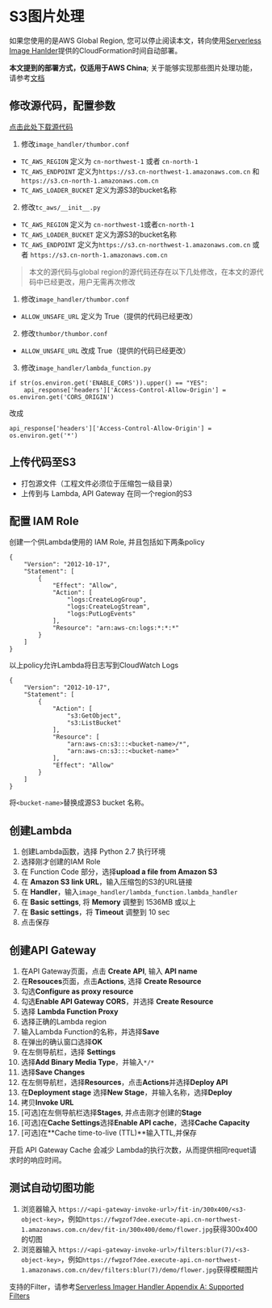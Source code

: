 # S3图片处理

如果您使用的是AWS Global Region, 您可以停止阅读本文，转向使用[Serverless Image Hanlder](https://docs.aws.amazon.com/solutions/latest/serverless-image-handler/deployment.html)提供的CloudFormation时间自动部署。

**本文提到的部署方式，仅适用于AWS China**; 关于能够实现那些图片处理功能，请参考[文档](https://docs.aws.amazon.com/solutions/latest/serverless-image-handler/welcome.html)

## 修改源代码，配置参数
[点击此处下载源代码](https://s3.cn-northwest-1.amazonaws.com.cn/aws-quickstart/quickstart-serverless-image-handler/ServerlessImageHandler.zip)

1. 修改`image_handler/thumbor.conf`
  * `TC_AWS_REGION` 定义为 `cn-northwest-1` 或者 `cn-north-1`
  * `TC_AWS_ENDPOINT` 定义为`https://s3.cn-northwest-1.amazonaws.com.cn` 和`https://s3.cn-north-1.amazonaws.com.cn`
  * `TC_AWS_LOADER_BUCKET` 定义为源S3的bucket名称

2. 修改`tc_aws/__init__.py`
  * `TC_AWS_REGION` 定义为 `cn-northwest-1`或者`cn-north-1`
  * `TC_AWS_LOADER_BUCKET` 定义为源S3的bucket名称
  * `TC_AWS_ENDPOINT` 定义为`https://s3.cn-northwest-1.amazonaws.com.cn` 或者 `https://s3.cn-north-1.amazonaws.com.cn`

> 本文的源代码与global region的源代码还存在以下几处修改，在本文的源代码中已经更改，用户无需再次修改

1. 修改`image_handler/thumbor.conf`
  * `ALLOW_UNSAFE_URL` 定义为 True（提供的代码已经更改）

2. 修改`thumbor/thumbor.conf`
  * `ALLOW_UNSAFE_URL` 改成 True（提供的代码已经更改）

3. 修改`image_handler/lambda_function.py`

```
if str(os.environ.get('ENABLE_CORS')).upper() == "YES":
    api_response['headers']['Access-Control-Allow-Origin'] = os.environ.get('CORS_ORIGIN')
```
改成

```
api_response['headers']['Access-Control-Allow-Origin'] = os.environ.get('*')
```


## 上传代码至S3

* 打包源文件（工程文件必须位于压缩包一级目录）
* 上传到与 Lambda, API Gateway 在同一个region的S3

## 配置 IAM Role
创建一个供Lambda使用的 IAM Role, 并且包括如下两条policy

```
{
    "Version": "2012-10-17",
    "Statement": [
        {
            "Effect": "Allow",
            "Action": [
                "logs:CreateLogGroup",
                "logs:CreateLogStream",
                "logs:PutLogEvents"
            ],
            "Resource": "arn:aws-cn:logs:*:*:*"
        }
    ]
}
```
以上policy允许Lambda将日志写到CloudWatch Logs

```
{
    "Version": "2012-10-17",
    "Statement": [
        {
            "Action": [
                "s3:GetObject",
                "s3:ListBucket"
            ],
            "Resource": [
                "arn:aws-cn:s3:::<bucket-name>/*",
                "arn:aws-cn:s3:::<bucket-name>"
            ],
            "Effect": "Allow"
        }
    ]
}
```
将`<bucket-name>`替换成源S3 bucket 名称。

## 创建Lambda

1. 创建Lambda函数，选择 Python 2.7 执行环境
2. 选择刚才创建的IAM Role
3. 在 Function Code 部分，选择**upload a file from Amazon S3**
4. 在 **Amazon S3 link URL**，输入压缩包的S3的URL链接
5. 在 **Handler**，输入`image_handler/lambda_function.lambda_handler`
6. 在 **Basic settings**, 将 **Memory** 调整到 1536MB 或以上
7. 在 **Basic settings**，将 **Timeout** 调整到 10 sec
8. 点击保存

## 创建API Gateway

1. 在API Gateway页面，点击 **Create API**, 输入 **API name**
2. 在**Resouces**页面，点击**Actions**, 选择 **Create Resource**
3. 勾选**Configure as proxy resource**
4. 勾选**Enable API Gateway CORS**，并选择 **Create Resource**
5. 选择 **Lambda Function Proxy**
6. 选择正确的Lambda region
7. 输入Lambda Function的名称，并选择**Save**
8. 在弹出的确认窗口选择**OK**
9. 在左侧导航栏，选择 **Settings**
10. 选择**Add Binary Media Type**，并输入`*/*`
11. 选择**Save Changes**
12. 在左侧导航栏，选择**Resources**，点击**Actions**并选择**Deploy API**
13. 在**Deployment stage** 选择**New Stage**，并输入名称，选择**Deploy**
14. 拷贝**Invoke URL**
15. [可选]在左侧导航栏选择**Stages**, 并点击刚才创建的**Stage**
16. [可选]在**Cache Settings**选择**Enable API cache**，选择**Cache Capacity**
17. [可选]在**Cache time-to-live (TTL)**输入TTL,并保存

开启 API Gateway Cache 会减少 Lambda的执行次数，从而提供相同requet请求时的响应时间。

## 测试自动切图功能

1. 浏览器输入 `https://<api-gateway-invoke-url>/fit-in/300x400/<s3-object-key>`，例如`https://fwgzof7dee.execute-api.cn-northwest-1.amazonaws.com.cn/dev/fit-in/300x400/demo/flower.jpg`获得300x400的切图
2. 浏览器输入 `https://<api-gateway-invoke-url>/filters:blur(7)/<s3-object-key>`，例如`https://fwgzof7dee.execute-api.cn-northwest-1.amazonaws.com.cn/dev/filters:blur(7)/demo/flower.jpg`获得模糊图片

支持的Filter，请参考[Serverless Imager Handler Appendix A: Supported Filters](https://docs.aws.amazon.com/solutions/latest/serverless-image-handler/appendix-a.html)
